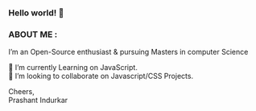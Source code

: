 ### Hello world! 👋





### ABOUT ME : 
I’m an Open-Source enthusiast & pursuing Masters in computer Science 

🔭 I’m currently Learning on JavaScript.  
👯 I’m looking to collaborate on Javascript/CSS Projects.


Cheers,  
Prashant Indurkar 



